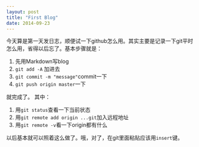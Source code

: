 ```yaml
---
layout: post
title: "First Blog"
date: 2014-09-23
---
```


今天算是第一天发日志，顺便试一下github怎么用。其实主要是记录一下git平时怎么用，省得以后忘了。基本步骤就是：

1. 先用Markdown写blog
2. `git add -A` 加进去
3. `git commit -m "message"`commit一下
4. `git push origin master`一下

就完成了。 其中：

1. 用`git status`查看一下当前状态
2. 用`git remote add origin ...git`加入远程地址
3. 用`git remote -v`看一下origin都有什么

以后基本就可以照着这么做了。哦，对了，在git里面粘贴应该用`insert`键。

